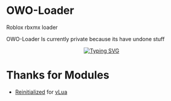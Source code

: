 # OWO-Loader
Roblox rbxmx loader 

OWO-Loader Is currently private because its have undone stuff
<p align="center">
  <a href="https://www.youtube.com/watch?v=12YzWBe68NM"><img src="https://readme-typing-svg.herokuapp.com?font=Caveat&size=50&duration=2000&pause=1000&color=000000&center=true&vCenter=true&random=true&width=435&lines=Showcase;of;script" alt="Typing SVG"><a>
  </p>

# Thanks for Modules
- [Reinitialized](https://www.roblox.com/users/189503) for [vLua](https://www.roblox.com/library/4689019964/vLua-Loadstring-reimplemented-in-Lua)
